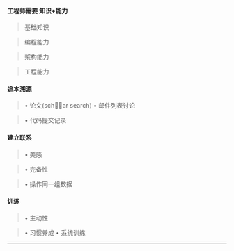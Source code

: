 #### 工程师需要 知识+能力

>基础知识

>编程能力

>架构能力

>工程能力

#### 追本溯源
>• 论文(sch􏰃􏰄ar search) • 邮件列表讨论

>• 代码提交记录

#### 建立联系
>• 美感

>• 完备性

>• 操作同一组数据

#### 训练
>• 主动性

>• 习惯养成 • 系统训练

***